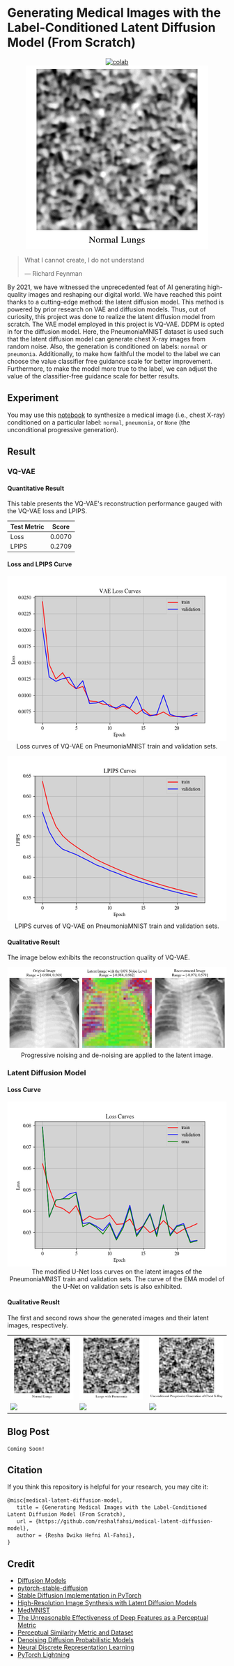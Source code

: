 # Generating Medical Images with the Label-Conditioned Latent Diffusion Model (From Scratch)

 <div align="center">
    <a href="https://colab.research.google.com/github/reshalfahsi/medical-latent-diffusion-model/blob/master/Med_Image_Gen_Label_Cond_LDM.ipynb"><img src="https://colab.research.google.com/assets/colab-badge.svg" alt="colab"></a>
    <br />
 </div>



<div align="center">
    <img src="https://github.com/reshalfahsi/medical-latent-diffusion-model/blob/master/assets/normal.gif" alt="normal" >
    </img>
    <br />
</div>


> What I cannot create, I do not understand
> 
> ― Richard Feynman


By 2021, we have witnessed the unprecedented feat of AI generating high-quality images and reshaping our digital world. We have reached this point thanks to a cutting-edge method: the latent diffusion model. This method is powered by prior research on VAE and diffusion models. Thus, out of curiosity, this project was done to realize the latent diffusion model from scratch. The VAE model employed in this project is VQ-VAE. DDPM is opted in for the diffusion model. Here, the PneumoniaMNIST dataset is used such that the latent diffusion model can generate chest X-ray images from random noise. Also, the generation is conditioned on labels: ``normal`` or ``pneumonia``. Additionally, to make how faithful the model to the label we can choose the value classifier free guidance scale for better improvement. Furthermore, to make the model more true to the label, we can adjust the value of the classifier-free guidance scale for better results.


## Experiment

You may use this [notebook](https://github.com/reshalfahsi/medical-latent-diffusion-model/blob/master/Med_Image_Gen_Label_Cond_LDM.ipynb) to synthesize a medical image (i.e., chest X-ray) conditioned on a particular label: ``normal``, ``pneumonia``, or ``None`` (the unconditional progressive generation).


## Result

### VQ-VAE

#### Quantitative Result

This table presents the VQ-VAE's reconstruction performance gauged with the VQ-VAE loss and LPIPS.

Test Metric | Score
----------- | -------------
Loss        | 0.0070
LPIPS       | 0.2709


#### Loss and LPIPS Curve

<p align="center"> <img src="https://github.com/reshalfahsi/medical-latent-diffusion-model/blob/master/assets/loss_curve_vqvae.png" alt="loss_curve_vqvae" > <br /> Loss curves of VQ-VAE on PneumoniaMNIST train and validation sets. </p>

<p align="center"> <img src="https://github.com/reshalfahsi/medical-latent-diffusion-model/blob/master/assets/lpips_curve_vqvae.png" alt="lpips_curve_vqvae" > <br /> LPIPS curves of VQ-VAE on PneumoniaMNIST train and validation sets. </p>


#### Qualitative Result

The image below exhibits the reconstruction quality of VQ-VAE.

<p align="center"> <img src="https://github.com/reshalfahsi/medical-latent-diffusion-model/blob/master/assets/32x32.gif" alt="32x32" > <br /> Progressive noising and de-noising are applied to the latent image.  </p>


### Latent Diffusion Model

#### Loss Curve

<p align="center"> <img src="https://github.com/reshalfahsi/medical-latent-diffusion-model/blob/master/assets/loss_curve_unet.png" alt="loss_curve_unet" > <br /> The modified U-Net loss curves on the latent images of the PneumoniaMNIST train and validation sets. The curve of the EMA model of the U-Net on validation sets is also exhibited. </p>


#### Qualitative Reuslt


The first and second rows show the generated images and their latent images, respectively.

<table>
    <tr>
        <td> 
            <img src="./assets/normal.gif">
        </td>
        <td> 
            <img src="./assets/pneumonia.gif">
        </td>
        <td> 
            <img src="./assets/none.gif">
        </td>
    </tr>
    <tr>
        <td> 
            <img src="./assets/normal_latent.gif">
        </td>
        <td> 
            <img src="./assets/pneumonia_latent.gif">
        </td>
        <td> 
            <img src="./assets/none_latent.gif">
        </td>
    </tr>
</table>


## Blog Post

```
Coming Soon!
```

## Citation

If you think this repository is helpful for your research, you may cite it:

```
@misc{medical-latent-diffusion-model,
   title = {Generating Medical Images with the Label-Conditioned Latent Diffusion Model (From Scratch),
   url = {https://github.com/reshalfahsi/medical-latent-diffusion-model},
   author = {Resha Dwika Hefni Al-Fahsi},
}
```


## Credit

- [Diffusion Models](https://github.com/dome272/Diffusion-Models-pytorch)
- [pytorch-stable-diffusion](https://github.com/hkproj/pytorch-stable-diffusion)
- [Stable Diffusion Implementation in PyTorch](https://github.com/explainingai-code/StableDiffusion-PyTorch)
- [High-Resolution Image Synthesis with Latent Diffusion Models](https://arxiv.org/pdf/2112.10752)
- [MedMNIST](https://medmnist.com/)
- [The Unreasonable Effectiveness of Deep Features as a Perceptual Metric](https://arxiv.org/pdf/1801.03924)
- [Perceptual Similarity Metric and Dataset](https://github.com/richzhang/PerceptualSimilarity)
- [Denoising Diffusion Probabilistic Models](https://arxiv.org/pdf/2006.11239)
- [Neural Discrete Representation Learning](https://arxiv.org/abs/1711.00937)
- [PyTorch Lightning](https://lightning.ai/docs/pytorch/latest/)
